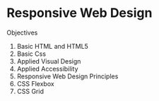 # Responsive Web Design

Objectives
1. Basic HTML and HTML5
2. Basic Css
3. Applied Visual Design
4. Applied Accessibility
5. Responsive Web Design Principles
6. CSS Flexbox
7. CSS Grid
